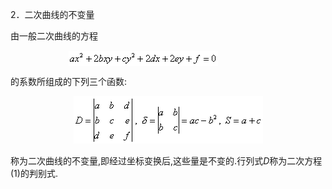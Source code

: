 <div class=Section1>
<p class=MsoNormal><span lang=EN-US>2</span><span lang=ZH-CN style='font-family:
宋体_GB2312'>．二次曲线的不变量</span></p>
<p class=MsoNormal><span lang=ZH-CN style='font-family:宋体_GB2312'>由一般二次曲线的方程</span></p>
<pre style='text-align:right' align=right><span lang=EN-US>&nbsp;&nbsp;&nbsp;&nbsp;&nbsp;&nbsp;&nbsp;&nbsp;&nbsp;&nbsp; <sub><img
width=239 height=24 src="res/17e9d95da129bdd93c34fb6cc6aaaa52_5569_files/image002.gif"
u1:shapes="_x0000_i1025" align=absmiddle></sub>&nbsp;&nbsp;&nbsp;&nbsp;&nbsp;&nbsp;&nbsp;&nbsp;&nbsp;&nbsp;&nbsp;&nbsp;&nbsp;&nbsp;&nbsp;&nbsp;&nbsp;&nbsp;&nbsp;&nbsp;&nbsp;&nbsp;&nbsp;&nbsp;(1)</span></pre>
<p class=MsoNormal><span lang=ZH-CN style='font-family:宋体_GB2312'>的系数所组成的下列三个函数</span><span
lang=EN-US>:</span></p>
<p class=MsoNormal align=center style='text-align:center'><sub><span
lang=EN-US><img width=303 height=76
src="res/17e9d95da129bdd93c34fb6cc6aaaa52_5569_files/image004.gif" u1:shapes="_x0000_i1026"></span></sub></p>
<p class=MsoNormal><span lang=ZH-CN style='font-family:宋体_GB2312'>称为二次曲线的不变量</span><span
lang=EN-US>,</span><span lang=ZH-CN style='font-family:宋体_GB2312'>即经过坐标变换后</span><span
lang=EN-US>,</span><span lang=ZH-CN style='font-family:宋体_GB2312'>这些量是不变的</span><span
lang=EN-US>.</span><span lang=ZH-CN style='font-family:宋体_GB2312'>行列式</span><i><span
lang=EN-US>D</span></i><span lang=ZH-CN style='font-family:宋体_GB2312'>称为二次方程</span><span
lang=EN-US>(1)</span><span lang=ZH-CN style='font-family:宋体_GB2312'>的判别式</span><span
lang=EN-US>.</span></p>
</div>
